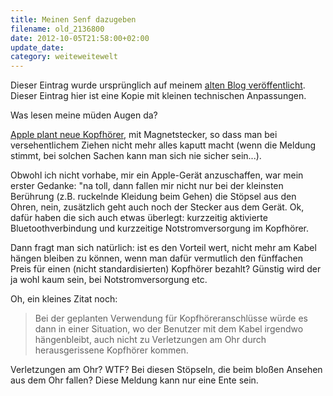 ```yaml
---
title: Meinen Senf dazugeben
filename: old_2136800
date: 2012-10-05T21:58:00+02:00
update_date:
category: weiteweitewelt
---
```

Dieser Eintrag wurde ursprünglich auf meinem [alten Blog veröffentlicht](https://stu.blogger.de/stories/2136800/). Dieser Eintrag hier ist eine Kopie mit kleinen technischen Anpassungen.

Was lesen meine müden Augen da?

[Apple plant neue Kopfhörer](http://www.gulli.com/news/19905-apple-bald-magnet-statt-stecker-fuer-kopfhoerer-2012-10-05), mit Magnetstecker, so dass man bei versehentlichem Ziehen nicht mehr alles kaputt macht (wenn die Meldung stimmt, bei solchen Sachen kann man sich nie sicher sein...).

Obwohl ich nicht vorhabe, mir ein Apple-Gerät anzuschaffen, war mein erster Gedanke: "na toll, dann fallen mir nicht nur bei der kleinsten Berührung (z.B. ruckelnde Kleidung beim Gehen) die Stöpsel aus den Ohren, nein, zusätzlich geht auch noch der Stecker aus dem Gerät. Ok, dafür haben die sich auch etwas überlegt: kurzzeitig aktivierte Bluetoothverbindung und kurzzeitige Notstromversorgung im Kopfhörer.

Dann fragt man sich natürlich: ist es den Vorteil wert, nicht mehr am Kabel hängen bleiben zu können, wenn man dafür vermutlich den fünffachen Preis für einen (nicht standardisierten) Kopfhörer bezahlt? Günstig wird der ja wohl kaum sein, bei Notstromversorgung etc.

Oh, ein kleines Zitat noch:

> Bei der geplanten Verwendung für Kopfhöreranschlüsse würde es dann in einer Situation, wo der Benutzer mit dem Kabel irgendwo hängenbleibt, auch nicht zu Verletzungen am Ohr durch herausgerissene Kopfhörer kommen.

Verletzungen am Ohr? WTF? Bei diesen Stöpseln, die beim bloßen Ansehen aus dem Ohr fallen? Diese Meldung kann nur eine Ente sein.
